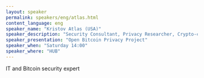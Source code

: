 ```yaml
---
layout: speaker
permalink: speakers/eng/atlas.html
content_language: eng
speaker_name: "Kristov Atlas (USA)"
speaker_description: "Security Consultant, Privacy Researcher, Crypto-currency Auditor, Bitcoin Speaker"
speaker_presentation: "Open Bitcoin Privacy Project"
speaker_when: "Saturday 14:00"
speaker_where: "HUB"
---
```


IT and Bitcoin security expert
